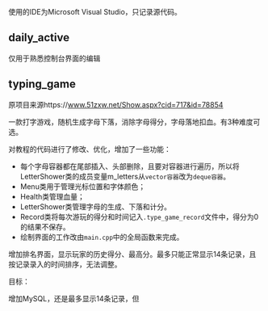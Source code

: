 使用的IDE为Microsoft Visual Studio，只记录源代码。



## daily_active

仅用于熟悉控制台界面的编辑



## typing_game

原项目来源https://www.51zxw.net/Show.aspx?cid=717&id=78854

一款打字游戏，随机生成字母下落，消除字母得分，字母落地扣血。有3种难度可选。

对教程的代码进行了修改、优化，增加了一些功能：

* 每个字母容器都在尾部插入、头部删除，且要对容器进行遍历，所以将LetterShower类的成员变量m_letters从`vector容器`改为`deque容器`。
* Menu类用于管理光标位置和字体颜色；
* Health类管理血量；
* LetterShower类管理字母的生成、下落和计分。
* Record类将每次游玩的得分和时间记入`.type_game_record`文件中，得分为0的结果不保存。
* 绘制界面的工作改由`main.cpp`中的全局函数来完成。

增加排名界面，显示玩家的历史得分、最高分。最多只能正常显示14条记录，且按记录录入的时间排序，无法调整。

目标：

增加MySQL，还是最多显示14条记录，但



